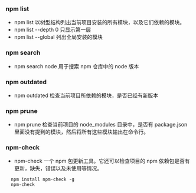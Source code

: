 ### npm list

- npm list 以树型结构列出当前项目安装的所有模块，以及它们依赖的模块。
- npm list --depth 0 只显示第一层
- npm list --global 列出全局安装的模块

### npm search

- npm search node 用于搜索 npm 仓库中的 node 版本

### npm outdated

- npm outdated 检查当前项目所依赖的模块，是否已经有新版本

### npm prune

- npm prune 检查当前项目的 node_modules 目录中，是否有 package.json 里面没有提到的模块，然后将所有这些模块输出在命令行。

### npm-check

- npm-check 一个 npm 包更新工具。它还可以检查项目的 npm 依赖包是否有更新，缺失，错误以及未使用等情况。

```
  npm install npm-check -g
  npm-check
```
